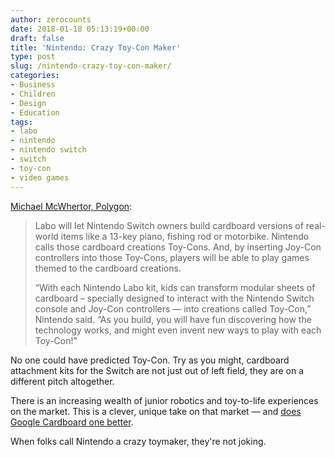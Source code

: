 ```yaml
---
author: zerocounts
date: 2018-01-18 05:13:19+00:00
draft: false
title: 'Nintendo: Crazy Toy-Con Maker'
type: post
slug: /nintendo-crazy-toy-con-maker/
categories:
- Business
- Children
- Design
- Education
tags:
- labo
- nintendo
- nintendo switch
- switch
- toy-con
- video games
---
```


[Michael McWhertor, Polygon](https://www.polygon.com/2018/1/17/16902886/nintendo-switch-labo-cardboard-toy-con-price-release-date-trailer):

> Labo will let Nintendo Switch owners build cardboard versions of real-world items like a 13-key piano, fishing rod or motorbike. Nintendo calls those cardboard creations Toy-Cons. And, by inserting Joy-Con controllers into those Toy-Cons, players will be able to play games themed to the cardboard creations.
>
> “With each Nintendo Labo kit, kids can transform modular sheets of cardboard – specially designed to interact with the Nintendo Switch console and Joy-Con controllers — into creations called Toy-Con,” Nintendo said. “As you build, you will have fun discovering how the technology works, and might even invent new ways to play with each Toy-Con!"

No one could have predicted Toy-Con. Try as you might, cardboard attachment kits for the Switch are not just out of left field, they are on a different pitch altogether.

There is an increasing wealth of junior robotics and toy-to-life experiences on the market. This is a clever, unique take on that market — and [does Google Cardboard one better](https://twitter.com/_kylestarr/status/953752861698961408).

When folks call Nintendo a crazy toymaker, they're not joking.
